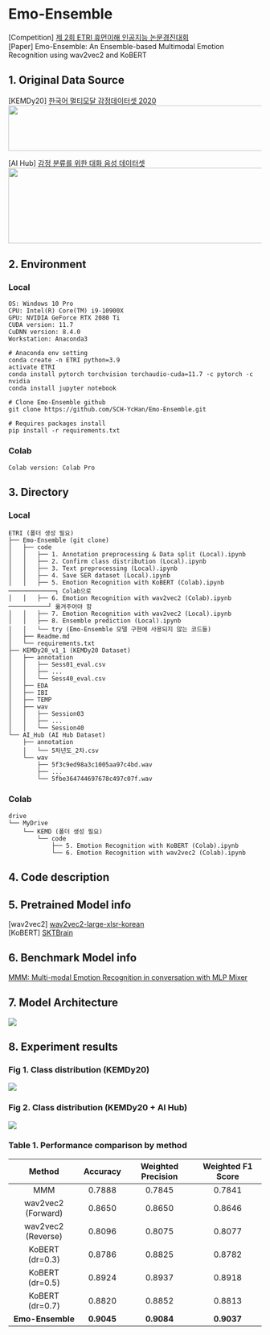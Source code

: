 # Emo-Ensemble
[Competition] [제 2회 ETRI 휴먼이해 인공지능 논문경진대회](https://aifactory.space/competition/qna/2234/1019)  
[Paper] Emo-Ensemble: An Ensemble-based Multimodal Emotion Recognition using wav2vec2 and KoBERT

## 1. Original Data Source
[KEMDy20] [한국어 멀티모달 감정데이터셋 2020](https://nanum.etri.re.kr/share/kjnoh/KEMDy20?lang=ko_KR)  
<img src="https://user-images.githubusercontent.com/113504815/232485081-a0b3e3fe-78b2-42be-ac54-185945990cd7.png" width="600" height="90">  

[AI Hub] [감정 분류를 위한 대화 음성 데이터셋](https://aihub.or.kr/aihubdata/data/view.do?currMenu=115&topMenu=100)  
<img src="https://user-images.githubusercontent.com/113504815/232484969-550c167a-f9a6-438e-b08f-ff75a84d7efa.png" width="600" height="150">

## 2. Environment
### Local
```
OS: Windows 10 Pro
CPU: Intel(R) Core(TM) i9-10900X 
GPU: NVIDIA GeForce RTX 2080 Ti
CUDA version: 11.7
CuDNN version: 8.4.0
Workstation: Anaconda3
```
```
# Anaconda env setting
conda create -n ETRI python=3.9
activate ETRI
conda install pytorch torchvision torchaudio-cuda=11.7 -c pytorch -c nvidia
conda install jupyter notebook
```
```
# Clone Emo-Ensemble github
git clone https://github.com/SCH-YcHan/Emo-Ensemble.git
```
```
# Requires packages install
pip install -r requirements.txt
```
### Colab
```
Colab version: Colab Pro
```

## 3. Directory
### Local
```
ETRI (폴더 생성 필요)
├── Emo-Ensemble (git clone)
│   ├── code
│   │   ├── 1. Annotation preprocessing & Data split (Local).ipynb
│   │   ├── 2. Confirm class distribution (Local).ipynb
│   │   ├── 3. Text preprocessing (Local).ipynb
│   │   ├── 4. Save SER dataset (Local).ipynb
│   │   ├── 5. Emotion Recognition with KoBERT (Colab).ipynb ─────────────┐ Colab으로 
│   │   ├── 6. Emotion Recognition with wav2vec2 (Colab).ipynb ───────────┘ 옮겨주어야 함
│   │   ├── 7. Emotion Recognition with wav2vec2 (Local).ipynb
│   │   ├── 8. Ensemble prediction (Local).ipynb
│   │   └── try (Emo-Ensemble 모델 구현에 사용되지 않는 코드들)
│   ├── Readme.md
│   └── requirements.txt
├── KEMDy20_v1_1 (KEMDy20 Dataset)
│   ├── annotation
│   │   ├── Sess01_eval.csv
│   │   ├── ...
│   │   └── Sess40_eval.csv
│   ├── EDA
│   ├── IBI
│   ├── TEMP
│   ├── wav
│   │   ├── Session03
│   │   ├── ...
│   │   └── Session40
└── AI_Hub (AI Hub Dataset)
    ├── annotation
    │   └── 5차년도_2차.csv
    └── wav
        ├── 5f3c9ed98a3c1005aa97c4bd.wav
        ├── ...
        └── 5fbe364744697678c497c07f.wav
```
### Colab
```
drive
└── MyDrive
    └── KEMD (폴더 생성 필요)
        └── code
            ├── 5. Emotion Recognition with KoBERT (Colab).ipynb
            └── 6. Emotion Recognition with wav2vec2 (Colab).ipynb
```

## 4. Code description


## 5. Pretrained Model info
[wav2vec2] [wav2vec2-large-xlsr-korean](https://huggingface.co/kresnik/wav2vec2-large-xlsr-korean)  
[KoBERT] [SKTBrain](https://github.com/SKTBrain/KoBERT)

## 6. Benchmark Model info
[MMM: Multi-modal Emotion Recognition in conversation with MLP Mixer](https://github.com/ISDS-Human-Understanding/HumanUnderstandingOpen)

## 7. Model Architecture
<img src="https://user-images.githubusercontent.com/113504815/232712160-546624f4-239d-415c-8b8c-fb07f1c490a3.png">

## 8. Experiment results

### Fig 1. Class distribution (KEMDy20)
<img src="https://user-images.githubusercontent.com/113504815/232707378-072b6125-712c-4811-926c-8beaed141761.png">

### Fig 2. Class distribution (KEMDy20 + AI Hub)
<img src="https://user-images.githubusercontent.com/113504815/232707554-e557c7f5-a925-49e7-bf84-c66caadc4cc6.png">

### Table 1. Performance comparison by method
|Method|Accuracy|Weighted Precision|Weighted F1 Score|
|:--------:|:---------:|:---------:|:---------:|
|MMM|0.7888|0.7845|0.7841|
|wav2vec2 (Forward)|0.8650|0.8650|0.8646|
|wav2vec2 (Reverse)|0.8096|0.8075|0.8077|
|KoBERT (dr=0.3)|0.8786|0.8825|0.8782|
|KoBERT (dr=0.5)|0.8924|0.8937|0.8918|
|KoBERT (dr=0.7)|0.8820|0.8852|0.8813|
|**Emo-Ensemble**|**0.9045**|**0.9084**|**0.9037**|


